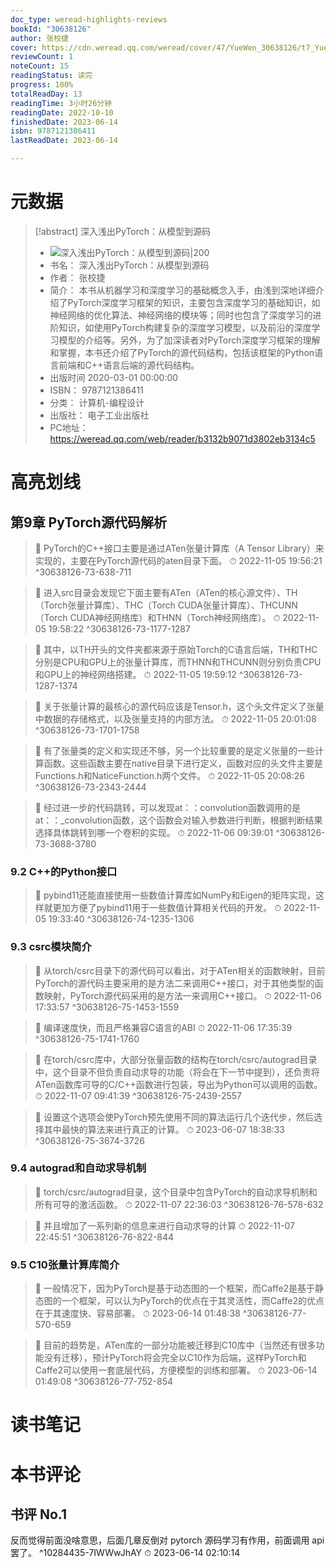 ```yaml
---
doc_type: weread-highlights-reviews
bookId: "30638126"
author: 张校捷
cover: https://cdn.weread.qq.com/weread/cover/47/YueWen_30638126/t7_YueWen_30638126.jpg
reviewCount: 1
noteCount: 15
readingStatus: 读完
progress: 100%
totalReadDay: 13
readingTime: 3小时26分钟
readingDate: 2022-10-10
finishedDate: 2023-06-14
isbn: 9787121386411
lastReadDate: 2023-06-14

---
```

# 元数据
> [!abstract] 深入浅出PyTorch：从模型到源码
> - ![ 深入浅出PyTorch：从模型到源码|200](https://cdn.weread.qq.com/weread/cover/47/YueWen_30638126/t7_YueWen_30638126.jpg)
> - 书名： 深入浅出PyTorch：从模型到源码
> - 作者： 张校捷
> - 简介： 本书从机器学习和深度学习的基础概念入手，由浅到深地详细介绍了PyTorch深度学习框架的知识，主要包含深度学习的基础知识，如神经网络的优化算法、神经网络的模块等；同时也包含了深度学习的进阶知识，如使用PyTorch构建复杂的深度学习模型，以及前沿的深度学习模型的介绍等。另外，为了加深读者对PyTorch深度学习框架的理解和掌握，本书还介绍了PyTorch的源代码结构，包括该框架的Python语言前端和C++语言后端的源代码结构。
> - 出版时间 2020-03-01 00:00:00
> - ISBN： 9787121386411
> - 分类： 计算机-编程设计
> - 出版社： 电子工业出版社
> - PC地址：https://weread.qq.com/web/reader/b3132b9071d3802eb3134c5

# 高亮划线

## 第9章 PyTorch源代码解析

> 📌 PyTorch的C++接口主要是通过ATen张量计算库（A Tensor Library）来实现的，主要在PyTorch源代码的aten目录下面。 
> ⏱ 2022-11-05 19:56:21 ^30638126-73-638-711

> 📌 进入src目录会发现它下面主要有ATen（ATen的核心源文件）、TH（Torch张量计算库）、THC（Torch CUDA张量计算库）、THCUNN（Torch CUDA神经网络库）和THNN（Torch神经网络库）。 
> ⏱ 2022-11-05 19:58:22 ^30638126-73-1177-1287

> 📌 其中，以TH开头的文件夹都来源于原始Torch的C语言后端，TH和THC分别是CPU和GPU上的张量计算库，而THNN和THCUNN则分别负责CPU和GPU上的神经网络搭建。 
> ⏱ 2022-11-05 19:59:12 ^30638126-73-1287-1374

> 📌 关于张量计算的最核心的源代码应该是Tensor.h，这个头文件定义了张量中数据的存储格式，以及张量支持的内部方法。 
> ⏱ 2022-11-05 20:01:08 ^30638126-73-1701-1758

> 📌 有了张量类的定义和实现还不够，另一个比较重要的是定义张量的一些计算函数。这些函数主要在native目录下进行定义，函数对应的头文件主要是Functions.h和NaticeFunction.h两个文件。 
> ⏱ 2022-11-05 20:08:26 ^30638126-73-2343-2444

> 📌 经过进一步的代码跳转，可以发现at：：convolution函数调用的是at：：_convolution函数，这个函数会对输入参数进行判断，根据判断结果选择具体跳转到哪一个卷积的实现。 
> ⏱ 2022-11-06 09:39:01 ^30638126-73-3688-3780

### 9.2 C++的Python接口

> 📌 pybind11还能直接使用一些数值计算库如NumPy和Eigen的矩阵实现，这样就更加方便了pybind11用于一些数值计算相关代码的开发。 
> ⏱ 2022-11-05 19:33:40 ^30638126-74-1235-1306

### 9.3 csrc模块简介

> 📌 从torch/csrc目录下的源代码可以看出，对于ATen相关的函数映射，目前PyTorch的源代码主要采用的是方法二来调用C++接口，对于其他类型的函数映射，PyTorch源代码采用的是方法一来调用C++接口。 
> ⏱ 2022-11-06 17:33:57 ^30638126-75-1453-1559

> 📌 编译速度快，而且严格兼容C语言的ABI 
> ⏱ 2022-11-06 17:35:39 ^30638126-75-1741-1760

> 📌 在torch/csrc库中，大部分张量函数的结构在torch/csrc/autograd目录中，这个目录不但负责自动求导的功能（将会在下一节中提到），还负责将ATen函数库可导的C/C++函数进行包装，导出为Python可以调用的函数。 
> ⏱ 2022-11-07 09:41:39 ^30638126-75-2439-2557

> 📌 设置这个选项会使PyTorch预先使用不同的算法运行几个迭代步，然后选择其中最快的算法来进行真正的计算。 
> ⏱ 2023-06-07 18:38:33 ^30638126-75-3674-3726

### 9.4 autograd和自动求导机制

> 📌 torch/csrc/autograd目录，这个目录中包含PyTorch的自动求导机制和所有可导的激活函数。 
> ⏱ 2022-11-07 22:36:03 ^30638126-76-578-632

> 📌 并且增加了一系列新的信息来进行自动求导的计算 
> ⏱ 2022-11-07 22:45:51 ^30638126-76-822-844

### 9.5 C10张量计算库简介

> 📌 一般情况下，因为PyTorch是基于动态图的一个框架，而Caffe2是基于静态图的一个框架，可以认为PyTorch的优点在于其灵活性，而Caffe2的优点在于其速度快、容易部署。 
> ⏱ 2023-06-14 01:48:38 ^30638126-77-570-659

> 📌 目前的趋势是，ATen库的一部分功能被迁移到C10库中（当然还有很多功能没有迁移），预计PyTorch将会完全以C10作为后端，这样PyTorch和Caffe2可以使用一套底层代码，方便模型的训练和部署。 
> ⏱ 2023-06-14 01:49:08 ^30638126-77-752-854

# 读书笔记

# 本书评论

## 书评 No.1 
反而觉得前面没啥意思，后面几章反倒对 pytorch 源码学习有作用，前面调用 api罢了。 ^10284435-7IWWwJhAY
⏱ 2023-06-14 02:10:14
